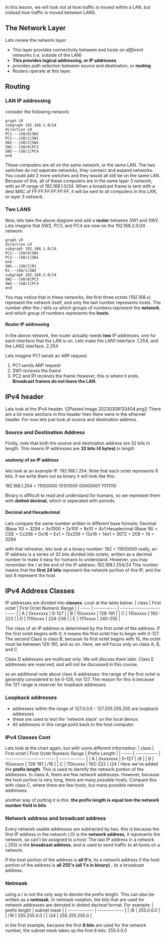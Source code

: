 In this lesson, we will look not at how traffic is moved within a LAN, but instead how traffic is moved between LANS.

## The Network Layer
Lets review the network layer:
- This layer provides connectivity between end hosts on *different* networks (i.e, outside of the LAN)
- **This provides logical addressing, or IP addresses**
- provides path selection between source and destination, or **routing**
- Routers operate at this layer.

## Routing
### LAN IP addressing
consider the following network:
```mermaid
graph LR
subgraph 192.168.1.0/24
direction LR
PC1---|G0/0|SW1
PC2---|G0/1|SW1
SW1---|G0/2|SW2
SW2---|G0/0|PC3
SW2---|G0/1|PC4
end
```
These computers are all on the same network, or the same LAN. The two switches do not seperate networks, they connect and expand networks. You could add 2 more switches and they would all still be on the same LAN. Because of this, all of these computers are in the same layer 3 network, with an IP range of 192.168.1.0/24. When a broadcast frame is sent with a dest MAC of FF:FF:FF:FF:FF:FF, it will be sent to all computers in this LAN, or layer 3 network.

### Two LANS
Now, lets take the above diagram and add a **router** between SW1 and SW2. Lets imagine that SW2, PC3, and PC4 are now on the 192.168.2.0/24 network:

```mermaid
graph LR
direction LR
subgraph 192.168.1.0/24
PC1---|G0/0|SW1
PC2---|G0/1|SW1
end
SW1---|G0/2|R1
R1---|G0/1|SW2
subgraph 192.168.2.0/24
SW2---|G0/0|PC3
SW2---|G0/1|PC4
end
```
You may notice that in these networks, the first three octets (192.168.x) represent the network itself, and only the last number represents hosts. 
The number after the / tells us which groups of numbers represent the **network**, and which group of numbers represents the **hosts**. 
#### Router IP addressing
in the above network, the router actually needs **two** IP addresses, one for each interface that the LAN is on. Lets make the LAN1 interface .1.254, and the LAN2 interface .2.254

Lets imagine PC1 sends an ARP request. 
1. PC1 sends ARP request
2. SW1 recieves the frame
3. PC2 and R1 recieves the frame
However, this is where it ends. **Broadcast frames do not leave the LAN.**

## IPv4 header
Lets look at the IPv4 header. 
![[Pasted image 20230308133404.png]]
There are a lot more sections in this header then there were in the ethernet header. For now lets just look at source and destination address.
### Source and Destination Address
Firstly, note that both the source and destination address are 32 bits in length. This means IP addresses are **32 bits (4 bytes)** in length
#### anatomy of an IP address
lets look at an example IP. 192.168.1.254. Note that each octet represents 8 bits.
if we write them out as binary it will look like this:

192.168.1.254 = 11000000 10101000 00000001 11111110

Binary is difficult to read and understand for humans, so we represent them with **dotted decimal**, which is seperated with periods.

#### Decimal and Hexadecimal
Lets compare the same number written in different base formats:
Decimal (Base 10) = 3294 = 3x1000 + 2x100 + 9x10 + 4x1 
Hexadecimal (Base 16) = CDE = Cx256 + Dx16 + Ex1 = 12x256 + 13x16 + 14x1 = 3072 + 208 + 14 = 3294

with that refresher, lets look at a binary number:
192 = 11000000
really, an IP address is a series of 32 bits divided into octets, written as a decimal number to make it easy for humans to understand. However, you may remember the / at the end of the IP address:
192.168.1.254/24
This number means that the **first 24 bits** represent the network portion of this IP, and the last 8 represent the host.

## IPv4 Address Classes
IP addresses are divided into **classes**. Look at the table below:
| class | First octet | First Octet Numeric Range |
| ----- | ----------- | ------------------------- |
| A     | 0xxxxxxx    | 0-127                     |
| B     | 10xxxxxx    | 128-191                   |
| C     | 110xxxxx    | 192-223                   |
| D     | 1110xxxx    | 224-239                   |
| E     | 1111xxxx    | 240-255                          |

The class of an IP address is determined by the first octet of the address. If the first octet begins with 0, it means the first octet has to begin with 0-127.
The second Class is class B, because its first octet begins with 10, the octet must be between 128-191, and so on.
Here, we will focus only on class A, B, and C

Class D addresses are multicast only. We will discuss them later. 
Class E addresses are reserved, and will not be discussed in this course. 

as an additional note about class A addresses: the range of the first octet is generally considered to be 0-126, not 127. The reason for this is because the 127 range is reserver for loopback addresses. 
### Loopback addresses
- addresses within the range of 127.0.0.0 - 127.255.255.255 are loopback addresses
- these are used to test the 'network stack' on the local device.
- All addresses in this range point back to the host computer. 
### IPv4 Classes Cont
Lets look at the chart again, but with some different information:
| class | First octet | First Octet Numeric Range | Prefix Length |
| ----- | ----------- | ------------------------- | ------------- |
| A     | 0xxxxxxx    | 0-127                     | /8            |
| B     | 10xxxxxx    | 128-191                   | /16           |
| C     | 110xxxxx    | 192-223                   | /24           | 
Here we've added the **prefix length**. This is used to identify the network portion of the addresses.
In class A, there are few network addresses. However, because the host portion is very long, there are many possible hosts. Compare this with class C, where there are few hosts, but many possible network addresses.

another way of putting it is this: **the prefix length is equal tom the network number field in bits**. 

### Network address and broadcast address
Every network usable addresses are subtracted by two. this is because the first IP address in the network (.0) is the **network address**, it represents the network, so can't be assigned to a host. The last IP address in a network (.255) is the **broadcast address**, and is used to send traffic to all hosts on a network.

If the host portion of the address is **all 0's**, its a network address
if the host portion of the address is **all 255's (all 1's in binary)** , its a broadcast address.

### Netmask
using a / is not the only way to denote the prefix length. This can also be written as a **netmask.** In netmask notation, the bits that are used for network addresses are denoted in dotted decimal format. For example:
| prefix length | subnet mask   |
| ------------- | ------------- |
| /8            | 255.0.0.0     |
| /16           | 255.255.0.0   |
| /24           | 255.255.255.0 |

in the first example, because the first **8 bits** are used for the network number, the subnet mask takes up the first 8 bits: 255.0.0.0

